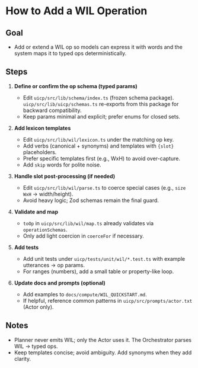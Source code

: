 # How to Add a WIL Operation

## Goal

- Add or extend a WIL op so models can express it with words and the system maps it to typed ops deterministically.

## Steps

1. **Define or confirm the op schema (typed params)**
   - Edit `uicp/src/lib/schema/index.ts` (frozen schema package). `uicp/src/lib/uicp/schemas.ts` re-exports from this package for backward compatibility.
   - Keep params minimal and explicit; prefer enums for closed sets.

2. **Add lexicon templates**
   - Edit `uicp/src/lib/wil/lexicon.ts` under the matching op key.
   - Add verbs (canonical + synonyms) and templates with `{slot}` placeholders.
   - Prefer specific templates first (e.g., WxH) to avoid over-capture.
   - Add `skip` words for polite noise.

3. **Handle slot post-processing (if needed)**
   - Edit `uicp/src/lib/wil/parse.ts` to coerce special cases (e.g., `size WxH` → width/height).
   - Avoid heavy logic; Zod schemas remain the final guard.

4. **Validate and map**
   - `toOp` in `uicp/src/lib/wil/map.ts` already validates via `operationSchemas`.
   - Only add light coercion in `coerceFor` if necessary.

5. **Add tests**
   - Add unit tests under `uicp/tests/unit/wil/*.test.ts` with example utterances → op params.
   - For ranges (numbers), add a small table or property-like loop.

6. **Update docs and prompts (optional)**
   - Add examples to `docs/compute/WIL_QUICKSTART.md`.
   - If helpful, reference common patterns in `uicp/src/prompts/actor.txt` (Actor only).

## Notes

- Planner never emits WIL; only the Actor uses it. The Orchestrator parses WIL → typed ops.
- Keep templates concise; avoid ambiguity. Add synonyms when they add clarity.
